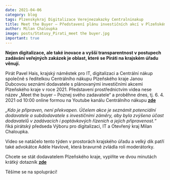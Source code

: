 ```yaml
---
date: 2021-04-06
category: blog
tags: Plzenskykraj Digitalizace Verejnezakazky Centralninakup
title: Meet the Buyer – Představení plánu investičních akcí v Plzeňském kraji pro rok 2021
author: Milan Chaloupka
image: posts/Statusy_Pirati_meet the buyer.jpg
important: true
---
```


**Nejen digitalizace, ale také inovace a vyšší transparentnost v postupech zadávání veřejných zakázek je oblast, které se Piráti na krajském úřadu věnují.**

Pirát Pavel Hais, krajský náměstek pro IT, digitalizaci a Centrální nákup společně s ředitelkou Centrálního nákupu Plzeňského kraje Janou Dubcovou seznámí dodavatele s plánovanými investičními akcemi Plzeňského kraje v roce 2021. Představení prostřednictvím videa nese název „Meet the buyer – Poznej svého zadavatele“ a proběhne dnes, tj. 6. 4. 2021 od 10:00 online formou na Youtube kanálu Centrálního nákupu **[zde](https://www.youtube.com/watch?v=dKIaZ0XaDcA)**

*„Kdo je připraven, není překvapen. Účelem akce je seznámit potenciální dodavatele a subdodavatele s investičními záměry, aby byla zvýšena účast dodavatelů v zadávacích i poptávkových řízeních a jejich připravenost.“* říká pirátský předseda Výboru pro digitalizaci, IT a Otevřený kraj Milan Chaloupka.

Video se natáčelo tento týden v prostorách krajského úřadu a velký dík patří také advokátce Adéle Havlové, která bravurně zvládla roli moderátorky.

Chcete se stát dodavatelem Plzeňského kraje, vyplňte ve dvou minutách krátký dotazník **[zde](https://www.cnpk.cz/meet-the-buyer)**

Těšíme se na spolupráci!
